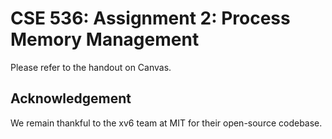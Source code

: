 # CSE 536: Assignment 2: Process Memory Management

Please refer to the handout on Canvas.

## Acknowledgement

We remain thankful to the xv6 team at MIT for their open-source codebase. 
